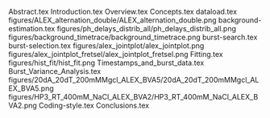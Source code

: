 Abstract.tex
Introduction.tex
Overview.tex
Concepts.tex
dataload.tex
figures/ALEX_alternation_double/ALEX_alternation_double.png
background-estimation.tex
figures/ph_delays_distrib_all/ph_delays_distrib_all.png
figures/background_timetrace/background_timetrace.png
burst-search.tex
burst-selection.tex
figures/alex_jointplot/alex_jointplot.png
figures/alex_jointplot_fretsel/alex_jointplot_fretsel.png
Fitting.tex
figures/hist_fit/hist_fit.png
Timestamps_and_burst_data.tex
Burst_Variance_Analysis.tex
figures/20dA_20dT_200mMMgcl_ALEX_BVA5/20dA_20dT_200mMMgcl_ALEX_BVA5.png
figures/HP3_RT_400mM_NaCl_ALEX_BVA2/HP3_RT_400mM_NaCl_ALEX_BVA2.png
Coding-style.tex
Conclusions.tex
